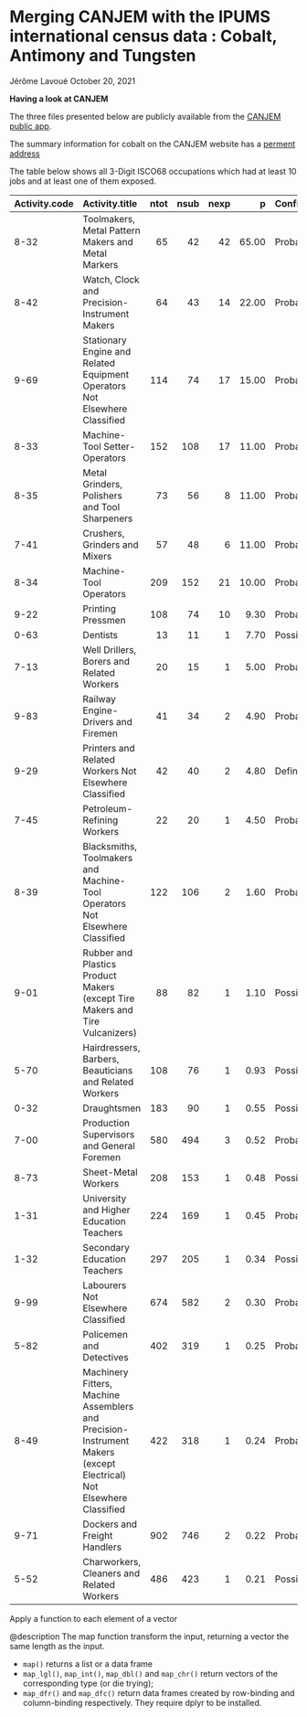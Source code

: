 Merging CANJEM with the IPUMS international census data : Cobalt,
Antimony and Tungsten
================
Jérôme Lavoué
October 20, 2021

**Having a look at CANJEM**

The three files presented below are publicly available from the [CANJEM
public app](https://lavoue.shinyapps.io/Shiny_canjem_v3/).

The summary information for cobalt on the CANJEM website has a [perment
address](http://canjem.ca/?ag=cobalt)

The table below shows all 3-Digit ISCO68 occupations which had at least
10 jobs and at least one of them exposed.

| Activity.code | Activity.title                                                                                                     | ntot | nsub | nexp |     p | Confidence | Intensity | Frequency  |   FWI |
|:--------------|:-------------------------------------------------------------------------------------------------------------------|-----:|-----:|-----:|------:|:-----------|:----------|:-----------|------:|
| 8-32          | Toolmakers, Metal Pattern Makers and Metal Markers                                                                 |   65 |   42 |   42 | 65.00 | Probable   | High      | \[2-12h\[  | 5.000 |
| 8-42          | Watch, Clock and Precision-Instrument Makers                                                                       |   64 |   43 |   14 | 22.00 | Probable   | Medium    | \[0-2h\[   | 0.120 |
| 9-69          | Stationary Engine and Related Equipment Operators Not Elsewhere Classified                                         |  114 |   74 |   17 | 15.00 | Probable   | Low       | \[2-12h\[  | 0.200 |
| 8-33          | Machine-Tool Setter-Operators                                                                                      |  152 |  108 |   17 | 11.00 | Probable   | Low       | \[2-12h\[  | 0.200 |
| 8-35          | Metal Grinders, Polishers and Tool Sharpeners                                                                      |   73 |   56 |    8 | 11.00 | Probable   | Medium    | \[2-12h\[  | 1.000 |
| 7-41          | Crushers, Grinders and Mixers                                                                                      |   57 |   48 |    6 | 11.00 | Probable   | Low       | \[2-12h\[  | 0.300 |
| 8-34          | Machine-Tool Operators                                                                                             |  209 |  152 |   21 | 10.00 | Probable   | Medium    | \[2-12h\[  | 0.200 |
| 9-22          | Printing Pressmen                                                                                                  |  108 |   74 |   10 |  9.30 | Probable   | Low       | \[2-12h\[  | 0.250 |
| 0-63          | Dentists                                                                                                           |   13 |   11 |    1 |  7.70 | Possible   | Medium    | \[0-2h\[   | 0.120 |
| 7-13          | Well Drillers, Borers and Related Workers                                                                          |   20 |   15 |    1 |  5.00 | Probable   | Low       | \[40h+\]   | 1.000 |
| 9-83          | Railway Engine-Drivers and Firemen                                                                                 |   41 |   34 |    2 |  4.90 | Probable   | Low       | \[2-12h\[  | 0.230 |
| 9-29          | Printers and Related Workers Not Elsewhere Classified                                                              |   42 |   40 |    2 |  4.80 | Definite   | Low       | \[2-12h\[  | 0.200 |
| 7-45          | Petroleum-Refining Workers                                                                                         |   22 |   20 |    1 |  4.50 | Probable   | Low       | \[2-12h\[  | 0.150 |
| 8-39          | Blacksmiths, Toolmakers and Machine-Tool Operators Not Elsewhere Classified                                        |  122 |  106 |    2 |  1.60 | Probable   | Low       | \[2-12h\[  | 0.200 |
| 9-01          | Rubber and Plastics Product Makers (except Tire Makers and Tire Vulcanizers)                                       |   88 |   82 |    1 |  1.10 | Possible   | Low       | \[40h+\]   | 1.800 |
| 5-70          | Hairdressers, Barbers, Beauticians and Related Workers                                                             |  108 |   76 |    1 |  0.93 | Possible   | Low       | \[12-40h\[ | 0.300 |
| 0-32          | Draughtsmen                                                                                                        |  183 |   90 |    1 |  0.55 | Possible   | Low       | \[12-40h\[ | 0.560 |
| 7-00          | Production Supervisors and General Foremen                                                                         |  580 |  494 |    3 |  0.52 | Probable   | Medium    | \[2-12h\[  | 1.000 |
| 8-73          | Sheet-Metal Workers                                                                                                |  208 |  153 |    1 |  0.48 | Possible   | Medium    | \[40h+\]   | 5.000 |
| 1-31          | University and Higher Education Teachers                                                                           |  224 |  169 |    1 |  0.45 | Probable   | Low       | \[2-12h\[  | 0.200 |
| 1-32          | Secondary Education Teachers                                                                                       |  297 |  205 |    1 |  0.34 | Possible   | Medium    | \[0-2h\[   | 0.120 |
| 9-99          | Labourers Not Elsewhere Classified                                                                                 |  674 |  582 |    2 |  0.30 | Probable   | Medium    | \[2-12h\[  | 0.600 |
| 5-82          | Policemen and Detectives                                                                                           |  402 |  319 |    1 |  0.25 | Probable   | Low       | \[2-12h\[  | 0.062 |
| 8-49          | Machinery Fitters, Machine Assemblers and Precision-Instrument Makers (except Electrical) Not Elsewhere Classified |  422 |  318 |    1 |  0.24 | Probable   | Low       | \[2-12h\[  | 0.200 |
| 9-71          | Dockers and Freight Handlers                                                                                       |  902 |  746 |    2 |  0.22 | Probable   | Low       | \[2-12h\[  | 0.210 |
| 5-52          | Charworkers, Cleaners and Related Workers                                                                          |  486 |  423 |    1 |  0.21 | Possible   | Low       | \[2-12h\[  | 0.200 |

Apply a function to each element of a vector

@description The map function transform the input, returning a vector
the same length as the input.

-   `map()` returns a list or a data frame
-   `map_lgl()`, `map_int()`, `map_dbl()` and `map_chr()` return vectors
    of the corresponding type (or die trying);
-   `map_dfr()` and `map_dfc()` return data frames created by
    row-binding and column-binding respectively. They require dplyr to
    be installed.
